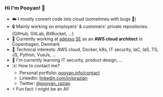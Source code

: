 ### Hi I'm Pooyan! 👋

- ☁️ I mostly convert code into cloud (sometimes with bugs 🐞)
- 🔒 Mainly working on employers' & customers' private repositories. (GitHub, GitLab, BitBucket, ...)
- 💼 Currently working at [adesso SE](https://www.adesso.de/en/index.jsp) as an __AWS cloud architect__ in Copenhagen, Denmark
- 🤖 Technical interests: AWS cloud, Docker, k8s, IT security, IaC, IaS, TS, JS, Python, VueJs, ...
- 🌱 I'm currently learning IT security, product design, ...
- ✉️ How to contact me?
  - Personal portfolio: [pooyan.info/contact](https://pooyan.info/contact)
  - LinkedIn: [linkedin.com/in/prazian](https://dk.linkedin.com/in/prazian)
  - Twitter: [@pooyan_razian](https://twitter.com/pooyan_razian)
- ⚡ Fun fact: I might be an AI!
